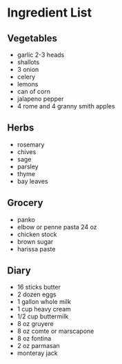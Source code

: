 # Ingredient List

## Vegetables

* garlic 2-3 heads
* shallots
* 3 onion
* celery
* lemons
* can of corn
* jalapeno pepper
* 4 rome and 4 granny smith apples

## Herbs

* rosemary
* chives
* sage
* parsley
* thyme
* bay leaves

## Grocery

* panko
* elbow or penne pasta 24 oz
* chicken stock
* brown sugar
* harissa paste

## Diary

* 16 sticks butter
* 2 dozen eggs
* 1 gallon whole milk
* 1 cup heavy cream
* 1/2 cup buttermilk
* 8 oz gruyere
* 8 oz comte or marscapone
* 8 oz fontina
* 2 oz parmasan
* monteray jack
